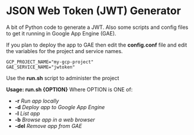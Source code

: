 # JSON Web Token (JWT) Generator

A bit of Python code to generate a JWT. Also some scripts and config files to get it running in Google App Engine (GAE).

If you plan to deploy the app to GAE then edit the **config.conf** file and edit the variables for the project and service names.

    GCP_PROJECT_NAME="my-gcp-project"
    GAE_SERVICE_NAME="jwtoken"

Use the **run.sh** script to administer the project

**Usage: run.sh {OPTION}**
Where OPTION is ONE of:

- **-r** *Run app locally*
- **-d** *Deploy app to Google App Engine*
- **-l** *List app*
- **-b** *Browse app in a web browser*
- **-del** *Remove app from GAE*
